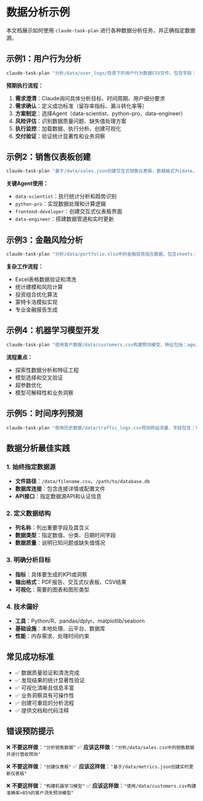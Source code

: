 # 数据分析示例

本文档展示如何使用 `claude-task-plan` 进行各种数据分析任务，并正确指定数据源。

## 示例1：用户行为分析

```bash
claude-task-plan "分析/data/user_logs/目录下的用户行为数据CSV文件，包含字段：user_id、timestamp、action、page_url。生成综合洞察报告，包含用户留存分析、转化漏斗、用户分群。使用Python pandas和matplotlib输出PDF格式可视化报告。"
```

**预期执行流程：**
1. **需求澄清**：Claude询问具体分析目标、时间周期、用户细分要求
2. **需求确认**：定义成功标准（留存率指标、漏斗转化率等）
3. **方案制定**：选择Agent（data-scientist、python-pro、data-engineer）
4. **风险评估**：识别数据质量问题、缺失值处理方案
5. **执行监控**：加载数据、执行分析、创建可视化
6. **交付验证**：验证统计显著性和业务洞察

## 示例2：销售仪表板创建

```bash
claude-task-plan "基于/data/sales.json创建交互式销售仪表板，数据格式为{date, region, product, revenue, quantity}。构建实时KPI监控，包含营收趋势、地区业绩对比、产品分析。使用Python、Plotly和Streamlit构建Web界面。"
```

**关键Agent使用：**
- `data-scientist`：执行统计分析和趋势识别
- `python-pro`：实现数据处理和计算逻辑
- `frontend-developer`：创建交互式仪表板界面
- `data-engineer`：搭建数据管道和实时更新

## 示例3：金融风险分析

```bash
claude-task-plan "分析/data/portfolio.xlsx中的金融投资组合数据，包含sheets：stocks、bonds、options。计算风险价值(VaR)、投资组合优化、相关性分析。使用Python scipy和numpy进行蒙特卡洛模拟，生成风险评估报告。"
```

**复杂工作流程：**
- Excel表格数据验证和清洗
- 统计建模和风险计算
- 投资组合优化算法
- 蒙特卡洛模拟实现
- 专业金融报告生成

## 示例4：机器学习模型开发

```bash
claude-task-plan "使用客户数据/data/customers.csv构建预测模型，特征包括：age、income、purchase_history、demographics。预测客户流失概率。包含特征工程、模型选择、超参数调优、性能评估。输出模型文件和评估报告。"
```

**流程重点：**
- 探索性数据分析和特征工程
- 模型选择和交叉验证
- 超参数优化
- 模型可解释性和业务洞察

## 示例5：时间序列预测

```bash
claude-task-plan "使用历史数据/data/traffic_logs.csv预测网站流量，字段包含：timestamp、page_views、unique_visitors、bounce_rate。创建30天预测，包含置信区间。使用ARIMA、Prophet或LSTM模型。生成预测报告和模型对比建议。"
```

## 数据分析最佳实践

### 1. 始终指定数据源
- **文件路径**：`/data/filename.csv`、`/path/to/database.db`
- **数据库连接**：包含连接详情或配置文件
- **API接口**：指定数据源API和认证信息

### 2. 定义数据结构
- **列名称**：列出重要字段及其含义
- **数据类型**：指定数值、分类、日期时间字段
- **数据质量**：说明已知问题或缺失值情况

### 3. 明确分析目标
- **指标**：具体要生成的KPI或洞察
- **输出格式**：PDF报告、交互式仪表板、CSV结果
- **可视化**：需要的图表和图形类型

### 4. 技术偏好
- **工具**：Python/R、pandas/dplyr、matplotlib/seaborn
- **基础设施**：本地处理、云平台、数据库
- **性能**：内存需求、处理时间约束

## 常见成功标准

- ✅ 数据质量验证和清洗完成
- ✅ 发现结果的统计显著性验证
- ✅ 可视化清晰且信息丰富
- ✅ 业务洞察具有可操作性
- ✅ 创建可重现的分析流程
- ✅ 提供文档和代码注释

## 错误预防提示

❌ **不要这样做**：`"分析销售数据"`
✅ **应该这样做**：`"分析/data/sales.csv中的销售数据并进行营收预测"`

❌ **不要这样做**：`"创建仪表板"`
✅ **应该这样做**：`"基于/data/metrics.json创建实时更新仪表板"`

❌ **不要这样做**：`"构建机器学习模型"`
✅ **应该这样做**：`"使用/data/customers.csv构建准确率>85%的客户流失预测模型"`